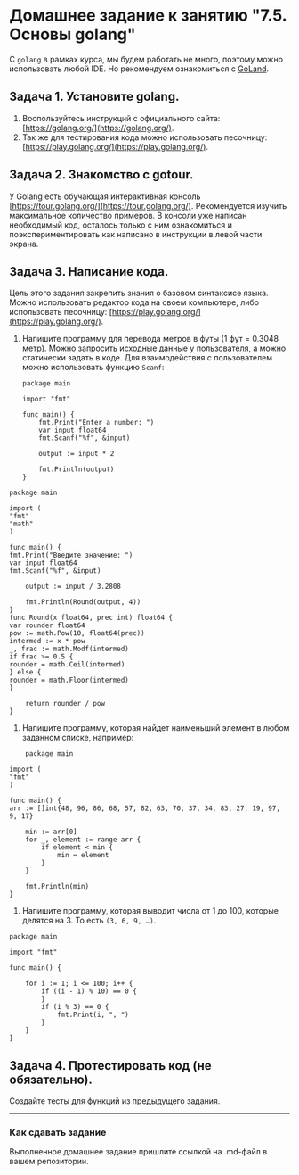 # Домашнее задание к занятию "7.5. Основы golang"

С `golang` в рамках курса, мы будем работать не много, поэтому можно использовать любой IDE.
Но рекомендуем ознакомиться с [GoLand](https://www.jetbrains.com/ru-ru/go/).

## Задача 1. Установите golang.
1. Воспользуйтесь инструкций с официального сайта: [https://golang.org/](https://golang.org/).
2. Так же для тестирования кода можно использовать песочницу: [https://play.golang.org/](https://play.golang.org/).

## Задача 2. Знакомство с gotour.
У Golang есть обучающая интерактивная консоль [https://tour.golang.org/](https://tour.golang.org/).
Рекомендуется изучить максимальное количество примеров. В консоли уже написан необходимый код,
осталось только с ним ознакомиться и поэкспериментировать как написано в инструкции в левой части экрана.

## Задача 3. Написание кода.
Цель этого задания закрепить знания о базовом синтаксисе языка. Можно использовать редактор кода
на своем компьютере, либо использовать песочницу: [https://play.golang.org/](https://play.golang.org/).

1. Напишите программу для перевода метров в футы (1 фут = 0.3048 метр). Можно запросить исходные данные
   у пользователя, а можно статически задать в коде.
   Для взаимодействия с пользователем можно использовать функцию `Scanf`:
    ```
    package main
    
    import "fmt"
    
    func main() {
        fmt.Print("Enter a number: ")
        var input float64
        fmt.Scanf("%f", &input)
    
        output := input * 2
    
        fmt.Println(output)    
    }
    ```
```
package main

import (
"fmt"
"math"
)

func main() {
fmt.Print("Введите значение: ")
var input float64
fmt.Scanf("%f", &input)

	output := input / 3.2808

	fmt.Println(Round(output, 4))
}
func Round(x float64, prec int) float64 {
var rounder float64
pow := math.Pow(10, float64(prec))
intermed := x * pow
_, frac := math.Modf(intermed)
if frac >= 0.5 {
rounder = math.Ceil(intermed)
} else {
rounder = math.Floor(intermed)
}

	return rounder / pow
}
```


1. Напишите программу, которая найдет наименьший элемент в любом заданном списке, например:

```
    package main

import (
"fmt"
)

func main() {
arr := []int{48, 96, 86, 68, 57, 82, 63, 70, 37, 34, 83, 27, 19, 97, 9, 17}

	min := arr[0]
	for _, element := range arr {
		if element < min {
			min = element
		}
	}
	
	fmt.Println(min)
}

```
   

1. Напишите программу, которая выводит числа от 1 до 100, которые делятся на 3. То есть `(3, 6, 9, …)`.
```
package main

import "fmt"

func main() {

	for i := 1; i <= 100; i++ {
		if ((i - 1) % 10) == 0 {
		}
		if (i % 3) == 0 {
			fmt.Print(i, ", ")
		}
	}
}
```
## Задача 4. Протестировать код (не обязательно).

Создайте тесты для функций из предыдущего задания.

---

### Как cдавать задание

Выполненное домашнее задание пришлите ссылкой на .md-файл в вашем репозитории.
